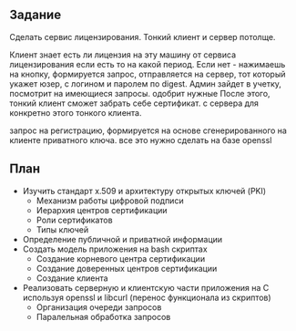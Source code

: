 ## Задание

Сделать сервис лицензирования.
Тонкий клиент и сервер потолще.
 
Клиент знает есть ли лицензия на эту машину от сервиса лицензирования если есть то на какой период.
Если нет - нажимаешь на кнопку, формируется запрос, отправляется на сервер, тот который укажет юзер, с логином и паролем по digest.
Админ зайдет в учетку, посмотрит на имеющиеся запросы. одобрит нужные
После этого, тонкий клиент сможет забрать себе сертификат. с сервера для конкретно этого тонкого клиента.
 
запрос на регистрацию, формируется на основе сгенерированного на клиенте приватного ключа.
все это нужно сделать на базе openssl

## План

- Изучить стандарт x.509 и архитектуру открытых ключей (PKI)
    - Механизм работы цифровой подписи
    - Иерархия центров сертификации
    - Роли сертификатов
    - Типы ключей
- Определение публичной и приватной информации
- Создать модель приложения на bash скриптах
    - Создание корневого центра сертификации
    - Создание доверенных центров сертификации
    - Создание клиента
- Реализовать серверную и клиентскую части приложения на C используя openssl и libcurl (перенос функционала из скриптов)
    - Организация очереди запросов
    - Паралельная обработка запросов
